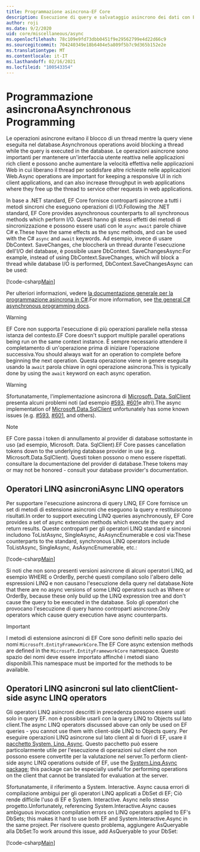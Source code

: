```yaml
---
title: Programmazione asincrona-EF Core
description: Esecuzione di query e salvataggio asincrono dei dati con Entity Framework Core
author: roji
ms.date: 9/2/2020
uid: core/miscellaneous/async
ms.openlocfilehash: 78c109e9fd73dbb0451f9e29562799e4d22d66c9
ms.sourcegitcommit: 704240349e18b6404e5a809f5b7c9d365b152e2e
ms.translationtype: MT
ms.contentlocale: it-IT
ms.lasthandoff: 02/16/2021
ms.locfileid: "100543354"
---
```

# <a name="asynchronous-programming"></a><span data-ttu-id="a2526-103">Programmazione asincrona</span><span class="sxs-lookup"><span data-stu-id="a2526-103">Asynchronous Programming</span></span>

<span data-ttu-id="a2526-104">Le operazioni asincrone evitano il blocco di un thread mentre la query viene eseguita nel database.</span><span class="sxs-lookup"><span data-stu-id="a2526-104">Asynchronous operations avoid blocking a thread while the query is executed in the database.</span></span> <span data-ttu-id="a2526-105">Le operazioni asincrone sono importanti per mantenere un'interfaccia utente reattiva nelle applicazioni rich client e possono anche aumentare la velocità effettiva nelle applicazioni Web in cui liberano il thread per soddisfare altre richieste nelle applicazioni Web.</span><span class="sxs-lookup"><span data-stu-id="a2526-105">Async operations are important for keeping a responsive UI in rich client applications, and can also increase throughput in web applications where they free up the thread to service other requests in web applications.</span></span>

<span data-ttu-id="a2526-106">In base a .NET standard, EF Core fornisce controparti asincrone a tutti i metodi sincroni che eseguono operazioni di I/O.</span><span class="sxs-lookup"><span data-stu-id="a2526-106">Following the .NET standard, EF Core provides asynchronous counterparts to all synchronous methods which perform I/O.</span></span> <span data-ttu-id="a2526-107">Questi hanno gli stessi effetti dei metodi di sincronizzazione e possono essere usati con le `async` `await` parole chiave C# e.</span><span class="sxs-lookup"><span data-stu-id="a2526-107">These have the same effects as the sync methods, and can be used with the C# `async` and `await` keywords.</span></span> <span data-ttu-id="a2526-108">Ad esempio, invece di usare DbContext. SaveChanges, che bloccherà un thread durante l'esecuzione dell'I/O del database, è possibile usare DbContext. SaveChangesAsync:</span><span class="sxs-lookup"><span data-stu-id="a2526-108">For example, instead of using DbContext.SaveChanges, which will block a thread while database I/O is performed, DbContext.SaveChangesAsync can be used:</span></span>

[!code-csharp[Main](../../../samples/core/Miscellaneous/Async/Program.cs#SaveChangesAsync)]

<span data-ttu-id="a2526-109">Per ulteriori informazioni, vedere [la documentazione generale per la programmazione asincrona in C#](/dotnet/csharp/async).</span><span class="sxs-lookup"><span data-stu-id="a2526-109">For more information, see [the general C# asynchronous programming docs](/dotnet/csharp/async).</span></span>

> [!WARNING]
> <span data-ttu-id="a2526-110">EF Core non supporta l'esecuzione di più operazioni parallele nella stessa istanza del contesto.</span><span class="sxs-lookup"><span data-stu-id="a2526-110">EF Core doesn't support multiple parallel operations being run on the same context instance.</span></span> <span data-ttu-id="a2526-111">È sempre necessario attendere il completamento di un'operazione prima di iniziare l'operazione successiva.</span><span class="sxs-lookup"><span data-stu-id="a2526-111">You should always wait for an operation to complete before beginning the next operation.</span></span> <span data-ttu-id="a2526-112">Questa operazione viene in genere eseguita usando la `await` parola chiave in ogni operazione asincrona.</span><span class="sxs-lookup"><span data-stu-id="a2526-112">This is typically done by using the `await` keyword on each async operation.</span></span>

> [!WARNING]
> <span data-ttu-id="a2526-113">Sfortunatamente, l'implementazione asincrona di [Microsoft. Data. SqlClient](https://github.com/dotnet/SqlClient) presenta alcuni problemi noti (ad esempio [#593](https://github.com/dotnet/SqlClient/issues/593), [#601](https://github.com/dotnet/SqlClient/issues/601)e altri).</span><span class="sxs-lookup"><span data-stu-id="a2526-113">The async implementation of [Microsoft.Data.SqlClient](https://github.com/dotnet/SqlClient) unfortunately has some known issues (e.g. [#593](https://github.com/dotnet/SqlClient/issues/593), [#601](https://github.com/dotnet/SqlClient/issues/601), and others).</span></span>

> [!NOTE]
> <span data-ttu-id="a2526-114">EF Core passa i token di annullamento al provider di database sottostante in uso (ad esempio, Microsoft. Data. SqlClient).</span><span class="sxs-lookup"><span data-stu-id="a2526-114">EF Core passes cancellation tokens down to the underlying database provider in use (e.g. Microsoft.Data.SqlClient).</span></span> <span data-ttu-id="a2526-115">Questi token possono o meno essere rispettati. consultare la documentazione del provider di database.</span><span class="sxs-lookup"><span data-stu-id="a2526-115">These tokens may or may not be honored - consult your database provider's documentation.</span></span>

## <a name="async-linq-operators"></a><span data-ttu-id="a2526-116">Operatori LINQ asincroni</span><span class="sxs-lookup"><span data-stu-id="a2526-116">Async LINQ operators</span></span>

<span data-ttu-id="a2526-117">Per supportare l'esecuzione asincrona di query LINQ, EF Core fornisce un set di metodi di estensione asincroni che eseguono la query e restituiscono risultati.</span><span class="sxs-lookup"><span data-stu-id="a2526-117">In order to support executing LINQ queries asynchronously, EF Core provides a set of async extension methods which execute the query and return results.</span></span> <span data-ttu-id="a2526-118">Queste controparti per gli operatori LINQ standard e sincroni includono ToListAsync, SingleAsync, AsAsyncEnumerable e così via:</span><span class="sxs-lookup"><span data-stu-id="a2526-118">These counterparts to the standard, synchronous LINQ operators include ToListAsync, SingleAsync, AsAsyncEnumerable, etc.:</span></span>

[!code-csharp[Main](../../../samples/core/Miscellaneous/Async/Program.cs#ToListAsync)]

<span data-ttu-id="a2526-119">Si noti che non sono presenti versioni asincrone di alcuni operatori LINQ, ad esempio WHERE o OrderBy, perché questi compilano solo l'albero delle espressioni LINQ e non causano l'esecuzione della query nel database.</span><span class="sxs-lookup"><span data-stu-id="a2526-119">Note that there are no async versions of some LINQ operators such as Where or OrderBy, because these only build up the LINQ expression tree and don't cause the query to be executed in the database.</span></span> <span data-ttu-id="a2526-120">Solo gli operatori che provocano l'esecuzione di query hanno controparti asincrone.</span><span class="sxs-lookup"><span data-stu-id="a2526-120">Only operators which cause query execution have async counterparts.</span></span>

> [!IMPORTANT]
> <span data-ttu-id="a2526-121">I metodi di estensione asincroni di EF Core sono definiti nello spazio dei nomi `Microsoft.EntityFrameworkCore`.</span><span class="sxs-lookup"><span data-stu-id="a2526-121">The EF Core async extension methods are defined in the `Microsoft.EntityFrameworkCore` namespace.</span></span> <span data-ttu-id="a2526-122">Questo spazio dei nomi deve essere importato affinché i metodi siano disponibili.</span><span class="sxs-lookup"><span data-stu-id="a2526-122">This namespace must be imported for the methods to be available.</span></span>

## <a name="client-side-async-linq-operators"></a><span data-ttu-id="a2526-123">Operatori LINQ asincroni sul lato client</span><span class="sxs-lookup"><span data-stu-id="a2526-123">Client-side async LINQ operators</span></span>

<span data-ttu-id="a2526-124">Gli operatori LINQ asincroni descritti in precedenza possono essere usati solo in query EF. non è possibile usarli con la query LINQ to Objects sul lato client.</span><span class="sxs-lookup"><span data-stu-id="a2526-124">The async LINQ operators discussed above can only be used on EF queries - you cannot use them with client-side LINQ to Objects query.</span></span> <span data-ttu-id="a2526-125">Per eseguire operazioni LINQ asincrone sul lato client al di fuori di EF, usare il [pacchetto System. Linq. Async](https://www.nuget.org/packages/System.Linq.Async). Questo pacchetto può essere particolarmente utile per l'esecuzione di operazioni sul client che non possono essere convertite per la valutazione nel server.</span><span class="sxs-lookup"><span data-stu-id="a2526-125">To perform client-side async LINQ operations outside of EF, use the [System.Linq.Async package](https://www.nuget.org/packages/System.Linq.Async); this package can be especially useful for performing operations on the client that cannot be translated for evaluation at the server.</span></span>

<span data-ttu-id="a2526-126">Sfortunatamente, il riferimento a System. Interactive. Async causa errori di compilazione ambigui per gli operatori LINQ applicati a DbSet di EF; Ciò rende difficile l'uso di EF e System. Interactive. Async nello stesso progetto.</span><span class="sxs-lookup"><span data-stu-id="a2526-126">Unfortunately, referencing System.Interactive.Async causes ambiguous invocation compilation errors on LINQ operators applied to EF's DbSets; this makes it hard to use both EF and System.Interactive.Async in the same project.</span></span> <span data-ttu-id="a2526-127">Per risolvere questo problema, aggiungere AsQueryable alla DbSet:</span><span class="sxs-lookup"><span data-stu-id="a2526-127">To work around this issue, add AsQueryable to your DbSet:</span></span>

[!code-csharp[Main](../../../samples/core/Miscellaneous/AsyncWithSystemInteractive/Program.cs#SystemInteractiveAsync)]
